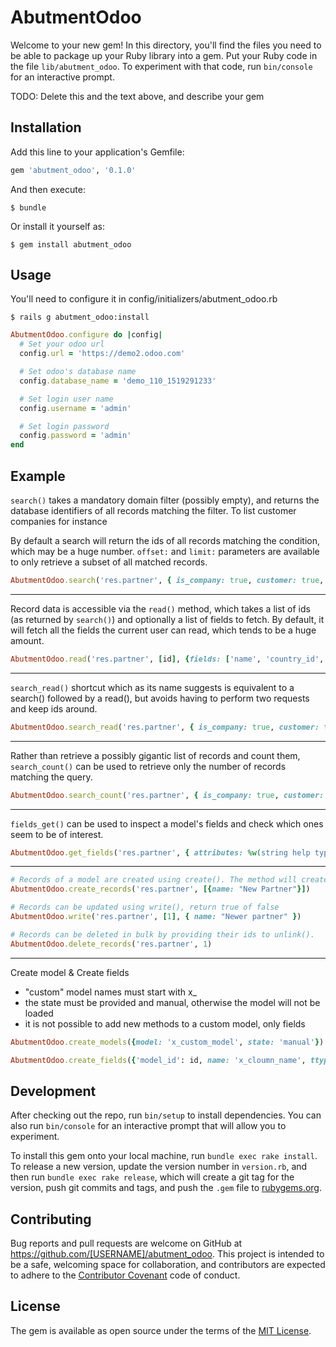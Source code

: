 # AbutmentOdoo

Welcome to your new gem! In this directory, you'll find the files you need to be able to package up your Ruby library into a gem. Put your Ruby code in the file `lib/abutment_odoo`. To experiment with that code, run `bin/console` for an interactive prompt.

TODO: Delete this and the text above, and describe your gem

## Installation

Add this line to your application's Gemfile:

```ruby
gem 'abutment_odoo', '0.1.0'
```

And then execute:

    $ bundle

Or install it yourself as:

    $ gem install abutment_odoo

## Usage

You'll need to configure it in config/initializers/abutment_odoo.rb

    $ rails g abutment_odoo:install

```ruby
AbutmentOdoo.configure do |config|
  # Set your odoo url
  config.url = 'https://demo2.odoo.com'

  # Set odoo's database name
  config.database_name = 'demo_110_1519291233'

  # Set login user name
  config.username = 'admin'

  # Set login password
  config.password = 'admin'
end
```


## Example

`search()` takes a mandatory domain filter (possibly empty), and returns the database identifiers of all records matching the filter. To list customer companies for instance

By default a search will return the ids of all records matching the condition, which may be a huge number. `offset:` and `limit:` parameters are available to only retrieve a subset of all matched records.

```ruby
AbutmentOdoo.search('res.partner', { is_company: true, customer: true, offset: 10, limit: 5 })
```
------

Record data is accessible via the `read()` method, which takes a list of ids (as returned by `search()`) and optionally a list of fields to fetch. By default, it will fetch all the fields the current user can read, which tends to be a huge amount.

```ruby
AbutmentOdoo.read('res.partner', [id], {fields: ['name', 'country_id', 'id'], offset: 10, limit: 5})
```
------

`search_read()` shortcut which as its name suggests is equivalent to a search() followed by a read(), but avoids having to perform two requests and keep ids around.

```ruby
AbutmentOdoo.search_read('res.partner', { is_company: true, customer: true, fields: ['name', 'country_id', 'id'], offset: 10, limit: 5 }
```
------

Rather than retrieve a possibly gigantic list of records and count them, `search_count()` can be used to retrieve only the number of records matching the query.
```ruby
AbutmentOdoo.search_count('res.partner', { is_company: true, customer: true })
```
------

`fields_get()` can be used to inspect a model's fields and check which ones seem to be of interest.

```ruby
AbutmentOdoo.get_fields('res.partner', { attributes: %w(string help type) })
```
------

```ruby
# Records of a model are created using create(). The method will create a single record and return its database identifier.
AbutmentOdoo.create_records('res.partner', [{name: "New Partner"}])

# Records can be updated using write(), return true of false
AbutmentOdoo.write('res.partner', [1], { name: "Newer partner" })

# Records can be deleted in bulk by providing their ids to unlink().
AbutmentOdoo.delete_records('res.partner', 1)
```
------

Create model & Create fields
- "custom" model names must start with x_
- the state must be provided and manual, otherwise the model will not be loaded
- it is not possible to add new methods to a custom model, only fields

```ruby
AbutmentOdoo.create_models({model: 'x_custom_model', state: 'manual'})

AbutmentOdoo.create_fields({'model_id': id, name: 'x_cloumn_name', ttype: 'char', state: "manual", required: true})
```

## Development

After checking out the repo, run `bin/setup` to install dependencies. You can also run `bin/console` for an interactive prompt that will allow you to experiment.

To install this gem onto your local machine, run `bundle exec rake install`. To release a new version, update the version number in `version.rb`, and then run `bundle exec rake release`, which will create a git tag for the version, push git commits and tags, and push the `.gem` file to [rubygems.org](https://rubygems.org).

## Contributing

Bug reports and pull requests are welcome on GitHub at https://github.com/[USERNAME]/abutment_odoo. This project is intended to be a safe, welcoming space for collaboration, and contributors are expected to adhere to the [Contributor Covenant](http://contributor-covenant.org) code of conduct.


## License

The gem is available as open source under the terms of the [MIT License](http://opensource.org/licenses/MIT).
